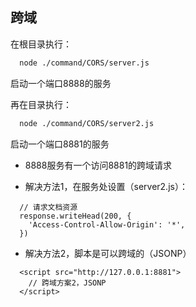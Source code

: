 ## 跨域

在根目录执行：
```bash
  node ./command/CORS/server.js
```
启动一个端口8888的服务

再在目录执行：
```bash
  node ./command/CORS/server2.js
```
启动一个端口8881的服务

- 8888服务有一个访问8881的跨域请求

- 解决方法1，在服务处设置（server2.js）：
```
  // 请求文档资源
  response.writeHead(200, {
    'Access-Control-Allow-Origin': '*',
  })
```

- 解决方法2，脚本是可以跨域的（JSONP）
```
  <script src="http://127.0.0.1:8881">
    // 跨域方案2，JSONP
  </script>
```
